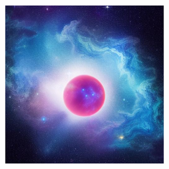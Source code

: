 <p align="center">

<img src="https://github.com/FT2z7/.github/blob/master/profile/logo_FT2z7.jpeg?raw=true"></img>

</p>
